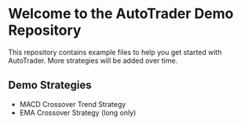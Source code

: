 # Welcome to the AutoTrader Demo Repository
This repository contains example files to help you get started with AutoTrader. More strategies will be added over time.

## Demo Strategies
- MACD Crossover Trend Strategy
- EMA Crossover Strategy (long only)
